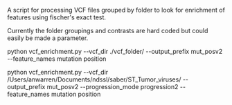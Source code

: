 A script for processing VCF files grouped by folder to look for enrichment of features using fischer's exact test.  


Currently the folder groupings and contrasts are hard coded but could easily be made a parameter.  


python vcf_enrichment.py --vcf_dir ./vcf_folder/ --output_prefix mut_posv2 --feature_names mutation position  

python vcf_enrichment.py --vcf_dir /Users/anwarren/Documents/ndssl/saber/ST_Tumor_viruses/ --output_prefix mut_posv2 --progression_mode progression2 --feature_names mutation position  

